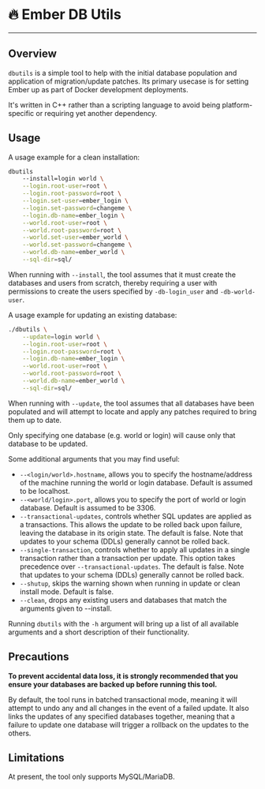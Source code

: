 # 🔥 **Ember DB Utils**
---

## Overview

`dbutils` is a simple tool to help with the initial database population and application of migration/update patches. Its primary usecase is for setting Ember up as part of Docker development deployments.

It's written in C++ rather than a scripting language to avoid being platform-specific or requiring yet another dependency.

## Usage

A usage example for a clean installation:

```bash
dbutils
    --install=login world \
    --login.root-user=root \
    --login.root-password=root \
    --login.set-user=ember_login \
    --login.set-password=changeme \
    --login.db-name=ember_login \
    --world.root-user=root \
    --world.root-password=root \
    --world.set-user=ember_world \
    --world.set-password=changeme \
    --world.db-name=ember_world \
    --sql-dir=sql/
```

When running with `--install`, the tool assumes that it must create the databases and users from scratch, thereby requiring a user with permissions to create the users specified by `-db-login_user` and `-db-world-user`.

A usage example for updating an existing database:

```bash
./dbutils \
    --update=login world \
    --login.root-user=root \
    --login.root-password=root \
    --login.db-name=ember_login \
    --world.root-user=root \
    --world.root-password=root \
    --world.db-name=ember_world \
    --sql-dir=sql/
```

When running with `--update`, the tool assumes that all databases have been populated and will attempt to locate and apply any patches required to bring them up to date.

Only specifying one database (e.g. world or login) will cause only that database to be updated.

Some additional arguments that you may find useful:

* `--<login/world>.hostname`, allows you to specify the hostname/address of the machine running the world or login database. Default is assumed to be localhost.
* `--<world/login>.port`, allows you to specify the port of world or login database. Default is assumed to be 3306.
* `--transactional-updates`, controls whether SQL updates are applied as a transactions. This allows the update to be rolled back upon failure, leaving the database in its origin state. The default is false. Note that updates to your schema (DDLs) generally cannot be rolled back.
* `--single-transaction`, controls whether to apply all updates in a single transaction rather than a transaction per update. This option takes precedence over `--transactional-updates`. The default is false. Note that updates to your schema (DDLs) generally cannot be rolled back.
* `--shutup`, skips the warning shown when running in update or clean install mode. Default is false.
* `--clean`, drops any existing users and databases that match the arguments given to --install.

Running `dbutils` with the `-h` argument will bring up a list of all available arguments and a short description of their functionality.

## Precautions

**To prevent accidental data loss, it is strongly recommended that you ensure your databases are backed up before running this tool.**

By default, the tool runs in batched transactional mode, meaning it will attempt to undo any and all changes in the event of a failed update. It also links the updates of any specified databases together, meaning that a failure to update one database will trigger a rollback on the updates to the others.

## Limitations

At present, the tool only supports MySQL/MariaDB.
